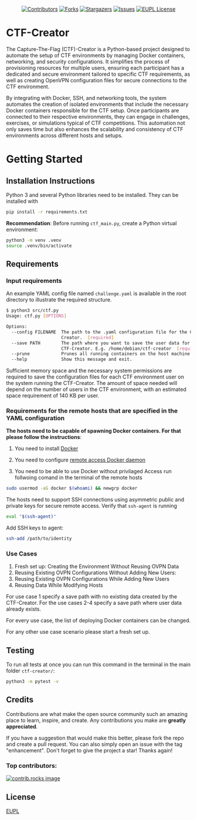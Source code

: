 <a id="readme-top"></a>

<!-- PROJECT SHIELDS -->
<div align="center">

[![Contributors][contributors-shield]][contributors-url]
[![Forks][forks-shield]][forks-url]
[![Stargazers][stars-shield]][stars-url]
[![Issues][issues-shield]][issues-url]
[![EUPL License][license-shield]][license-url]

</div>

# CTF-Creator

The Capture-The-Flag (CTF)-Creator is a Python-based project designed to automate the setup of CTF environments by managing Docker containers, networking, and security configurations. It simplifies the process of provisioning resources for multiple users, ensuring each participant has a dedicated and secure environment tailored to specific CTF requirements, as well as creating OpenVPN configuration files for secure connections to the CTF environment.

By integrating with Docker, SSH, and networking tools, the system automates the creation of isolated environments that include the necessary Docker containers responsible for the CTF setup. Once participants are connected to their respective environments, they can engage in challenges, exercises, or simulations typical of CTF competitions. This automation not only saves time but also enhances the scalability and consistency of CTF environments across different hosts and setups.

# Getting Started

## Installation Instructions

Python 3 and several Python libraries need to be installed. They can be installed with
```bash
pip install -r requirements.txt
```

**Recommendation**: Before running `ctf_main.py`, create a Python virtual environment:
```bash
python3 -m venv .venv
source .venv/bin/activate
```
## Requirements

### Input requirements

An example YAML config file named `challenge.yaml` is available in the root directory to illustrate the required structure.

```sh
$ python3 src/ctf.py
Usage: ctf.py [OPTIONS]

Options:
  --config FILENAME  The path to the .yaml configuration file for the CTF-
                     Creator.  [required]
  --save PATH        The path where you want to save the user data for the
                     CTF-Creator. E.g. /home/debian/ctf-creator  [required]
  --prune            Prunes all running containers on the host machine.
  --help             Show this message and exit.
```

Sufficient memory space and the necessary system permissions are required to save the configuration files for each CTF environment user on the system running the CTF-Creator. The amount of space needed will depend on the number of users in the CTF environment, with an estimated space requirement of 140 KB per user.

### Requirements for the remote hosts that are specified in the YAML configuration
**The hosts need to be capable of spawning Docker containers. For that please follow the instructions**:

1. You need to install [Docker](https://docs.docker.com/engine/install/ubuntu/)

2. You need to configure [remote access Docker daemon](https://docs.docker.com/engine/daemon/remote-access/)

3. You need to be able to use Docker without privilaged Access run follwoing comand in the terminal of the remote hosts

```sh
sudo usermod -aG docker $(whoami) && newgrp docker
```

The hosts need to support SSH connections using asymmetric public and private keys for secure remote access.
Verify that `ssh-agent` is running

```sh
eval "$(ssh-agent)"
```

Add SSH keys to agent:

```sh
ssh-add /path/to/identity
```

### Use Cases

1. Fresh set up: Creating the Environment Without Reusing OVPN Data
2. Reusing Existing OVPN Configurations Without Adding New Users:
3. Reusing Existing OVPN Configurations While Adding New Users
4. Reusing Data While Modifying Hosts

For use case 1 specify a save path with no existing data created by the CTF-Creator.
For the use cases 2-4 specify a save path where user data already exists.

For every use case, the list of deploying Docker containers can be changed.

For any other use case scenario please start a fresh set up.

## Testing

To run all tests at once you can run this command in the terminal in the main folder `ctf-creator/`:

```sh
python3 -m pytest -v
```
## Credits

Contributions are what make the open source community such an amazing place to learn, inspire, and create. Any contributions you make are **greatly appreciated**.

If you have a suggestion that would make this better, please fork the repo and create a pull request. You can also simply open an issue with the tag "enhancement".
Don't forget to give the project a star! Thanks again!

### Top contributors:

<a href="https://github.com/EMCL-Research-ITSecLab/ctf-creator/graphs/contributors">
  <img src="https://contrib.rocks/image?repo=EMCL-Research-ITSecLab/ctf-creator" alt="contrib.rocks image" />
</a>


## License
[EUPL](https://joinup.ec.europa.eu/sites/default/files/custom-page/attachment/2020-03/EUPL-1.2%20EN.txt)


<!-- MARKDOWN LINKS & IMAGES -->
<!-- https://www.markdownguide.org/basic-syntax/#reference-style-links -->
[contributors-shield]: https://img.shields.io/github/contributors/EMCL-Research-ITSecLab/ctf-creator.svg?style=for-the-badge
[contributors-url]: https://github.com/EMCL-Research-ITSecLab/ctf-creator/graphs/contributors
[forks-shield]: https://img.shields.io/github/forks/EMCL-Research-ITSecLab/ctf-creator.svg?style=for-the-badge
[forks-url]: https://github.com/EMCL-Research-ITSecLab/ctf-creator/network/members
[stars-shield]: https://img.shields.io/github/stars/EMCL-Research-ITSecLab/ctf-creator.svg?style=for-the-badge
[stars-url]: https://github.com/EMCL-Research-ITSecLab/ctf-creator/stargazers
[issues-shield]: https://img.shields.io/github/issues/EMCL-Research-ITSecLab/ctf-creator.svg?style=for-the-badge
[issues-url]: https://github.com/EMCL-Research-ITSecLab/ctf-creator/issues
[license-shield]: https://img.shields.io/github/license/EMCL-Research-ITSecLab/ctf-creator.svg?style=for-the-badge
[license-url]: https://github.com/EMCL-Research-ITSecLab/ctf-creator/blob/master/LICENSE.txt
[coverage-shield]: https://img.shields.io/codecov/c/github/EMCL-Research-ITSecLab/ctf-creator?style=for-the-badge
[coverage-url]: https://app.codecov.io/github/EMCL-Research-ITSecLab/ctf-creator
